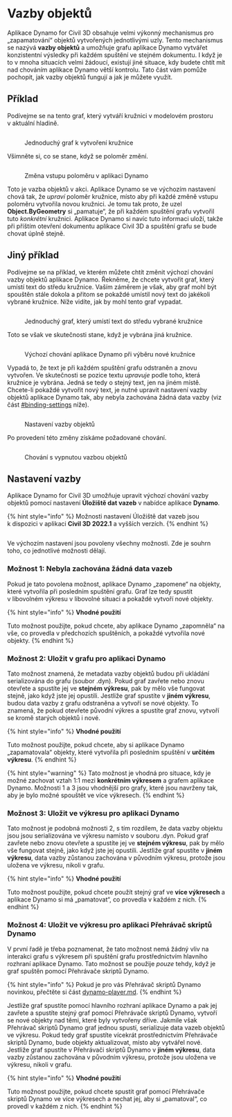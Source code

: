# Vazby objektů

Aplikace Dynamo for Civil 3D obsahuje velmi výkonný mechanismus pro „zapamatování“ objektů vytvořených jednotlivými uzly. Tento mechanismus se nazývá **vazby objektů** a umožňuje grafu aplikace Dynamo vytvářet konzistentní výsledky při každém spuštění ve stejném dokumentu. I když je to v mnoha situacích velmi žádoucí, existují jiné situace, kdy budete chtít mít nad chováním aplikace Dynamo větší kontrolu. Tato část vám pomůže pochopit, jak vazby objektů fungují a jak je můžete využít.

## Příklad

Podívejme se na tento graf, který vytváří kružnici v modelovém prostoru v aktuální hladině.

<figure><img src="../../.gitbook/assets/c3d-binding-create-circle.png" alt=""><figcaption><p>Jednoduchý graf k vytvoření kružnice</p></figcaption></figure>

Všimněte si, co se stane, když se poloměr změní.

<figure><img src="../../.gitbook/assets/c3d-binding-change-radius.gif" alt=""><figcaption><p>Změna vstupu poloměru v aplikaci Dynamo</p></figcaption></figure>

Toto je vazba objektů v akci. Aplikace Dynamo se ve výchozím nastavení chová tak, že _upraví_ poloměr kružnice, místo aby při každé změně vstupu poloměru vytvořila novou kružnici. Je tomu tak proto, že uzel **Object.ByGeometry** si „pamatuje“, že při každém spuštění grafu vytvořil tuto _konkrétní_ kružnici. Aplikace Dynamo si navíc tuto informaci uloží, takže při příštím otevření dokumentu aplikace Civil 3D a spuštění grafu se bude chovat úplně stejně.

## Jiný příklad

Podívejme se na příklad, ve kterém můžete chtít změnit výchozí chování vazby objektů aplikace Dynamo. Řekněme, že chcete vytvořit graf, který umístí text do středu kružnice. Vaším záměrem je však, aby graf mohl být spouštěn stále dokola a přitom se pokaždé umístil nový text do jakékoli vybrané kružnice. Níže vidíte, jak by mohl tento graf vypadat.

<figure><img src="../../.gitbook/assets/c3d-binding-create-text.png" alt=""><figcaption><p>Jednoduchý graf, který umístí text do středu vybrané kružnice</p></figcaption></figure>

Toto se však ve skutečnosti stane, když je vybrána jiná kružnice.

<figure><img src="../../.gitbook/assets/c3d-binding-select-circle.gif" alt=""><figcaption><p>Výchozí chování aplikace Dynamo při výběru nové kružnice</p></figcaption></figure>

Vypadá to, že text je při každém spuštění grafu odstraněn a znovu vytvořen. Ve skutečnosti se pozice textu _upravuje_ podle toho, která kružnice je vybrána. Jedná se tedy o stejný text, jen na jiném místě. Chcete-li pokaždé vytvořit nový text, je nutné upravit nastavení vazby objektů aplikace Dynamo tak, aby nebyla zachována žádná data vazby (viz část [\#binding-settings](object-binding.md#binding-settings "mention") níže).

<figure><img src="../../.gitbook/assets/Land_ServicePlacement_BindingSettings.png" alt=""><figcaption><p>Nastavení vazby objektů</p></figcaption></figure>

Po provedení této změny získáme požadované chování.

<figure><img src="../../.gitbook/assets/c3d-binding-repeat-placement.gif" alt=""><figcaption><p>Chování s vypnutou vazbou objektů</p></figcaption></figure>

## Nastavení vazby

Aplikace Dynamo for Civil 3D umožňuje upravit výchozí chování vazby objektů pomocí nastavení **Úložiště dat vazeb** v nabídce aplikace **Dynamo**.

{% hint style="info" %}
 Možnosti nastavení Úložiště dat vazeb jsou k dispozici v aplikaci **Civil 3D 2022.1** a vyšších verzích. 
{% endhint %}

<figure><img src="../../.gitbook/assets/c3d-binding-settings (1).png" alt=""><figcaption></figcaption></figure>

Ve výchozím nastavení jsou povoleny všechny možnosti. Zde je souhrn toho, co jednotlivé možnosti dělají.

### Možnost 1: Nebyla zachována žádná data vazeb

Pokud je tato povolena možnost, aplikace Dynamo „zapomene“ na objekty, které vytvořila při posledním spuštění grafu. Graf lze tedy spustit v libovolném výkresu v libovolné situaci a pokaždé vytvoří nové objekty.

{% hint style="info" %}
 **Vhodné použití**

Tuto možnost použijte, pokud chcete, aby aplikace Dynamo „zapomněla“ na vše, co provedla v předchozích spuštěních, a pokaždé vytvořila nové objekty. 
{% endhint %}

### Možnost 2: Uložit v grafu pro aplikaci Dynamo

Tato možnost znamená, že metadata vazby objektů budou při ukládání serializována do grafu (soubor .dyn). Pokud graf zavřete nebo znovu otevřete a spustíte jej ve **stejném výkresu**, pak by mělo vše fungovat stejně, jako když jste jej opustili. Jestliže graf spustíte v **jiném výkresu**, budou data vazby z grafu odstraněna a vytvoří se nové objekty. To znamená, že pokud otevřete původní výkres a spustíte graf znovu, vytvoří se kromě starých objektů i nové.

{% hint style="info" %}
 **Vhodné použití**

Tuto možnost použijte, pokud chcete, aby si aplikace Dynamo „zapamatovala“ objekty, které vytvořila při posledním spuštění v **určitém výkresu**. 
{% endhint %}

{% hint style="warning" %}
 Tato možnost je vhodná pro situace, kdy je možné zachovat vztah 1:1 mezi **konkrétním výkresem** a grafem aplikace Dynamo. Možnosti 1 a 3 jsou vhodnější pro grafy, které jsou navrženy tak, aby je bylo možné spouštět ve více výkresech. 
{% endhint %}

### Možnost 3: Uložit ve výkresu pro aplikaci Dynamo

Tato možnost je podobná možnosti 2, s tím rozdílem, že data vazby objektu jsou jsou serializována ve výkresu namísto v souboru .dyn. Pokud graf zavřete nebo znovu otevřete a spustíte jej ve **stejném výkresu**, pak by mělo vše fungovat stejně, jako když jste jej opustili. Jestliže graf spustíte v **jiném výkresu**, data vazby zůstanou zachována v původním výkresu, protože jsou uložena ve výkresu, nikoli v grafu.

{% hint style="info" %}
 **Vhodné použití**

Tuto možnost použijte, pokud chcete použít stejný graf ve **více výkresech** a aplikace Dynamo si má „pamatovat“, co provedla v každém z nich. 
{% endhint %}

### Možnost 4: Uložit ve výkresu pro aplikaci Přehrávač skriptů Dynamo

V první řadě je třeba poznamenat, že tato možnost nemá žádný vliv na interakci grafu s výkresem při spuštění grafu prostřednictvím hlavního rozhraní aplikace Dynamo. Tato možnost se použije _pouze_ tehdy, když je graf spuštěn pomocí Přehrávače skriptů Dynamo.

{% hint style="info" %}
 Pokud je pro vás Přehrávač skriptů Dynamo novinkou, přečtěte si část [dynamo-player.md](../dynamo-player.md "mention"). 
{% endhint %}

Jestliže graf spustíte pomocí hlavního rozhraní aplikace Dynamo a pak jej zavřete a spustíte stejný graf pomocí Přehrávače skriptů Dynamo, vytvoří se nové objekty nad těmi, které byly vytvořeny dříve. Jakmile však Přehrávač skriptů Dynamo graf jednou spustí, serializuje data vazeb objektů ve výkresu. Pokud tedy graf spustíte vícekrát prostřednictvím Přehrávače skriptů Dynamo, bude objekty aktualizovat, místo aby vytvářel nové. Jestliže graf spustíte v Přehrávači skriptů Dynamo v **jiném výkresu**, data vazby zůstanou zachována v původním výkresu, protože jsou uložena ve výkresu, nikoli v grafu.

{% hint style="info" %}
 **Vhodné použití**

Tuto možnost použijte, pokud chcete spustit graf pomocí Přehrávače skriptů Dynamo ve více výkresech a nechat jej, aby si „pamatoval“, co provedl v každém z nich. 
{% endhint %}
